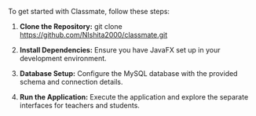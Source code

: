 To get started with Classmate, follow these steps:

1. **Clone the Repository:** git clone https://github.com/NIshita2000/classmate.git

2. **Install Dependencies:** Ensure you have JavaFX set up in your development environment.

3. **Database Setup:** Configure the MySQL database with the provided schema and connection details.

4. **Run the Application:** Execute the application and explore the separate interfaces for teachers and students.
